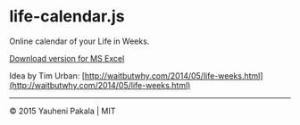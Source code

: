 # life-calendar.js
Online calendar of your Life in Weeks.

[Download version for MS Excel](https://github.com/wcoder/life-calendar/files/1049834/Life.calendar.xlsx)


Idea by Tim Urban: [http://waitbutwhy.com/2014/05/life-weeks.html](http://waitbutwhy.com/2014/05/life-weeks.html)

---
&copy; 2015 Yauheni Pakala | MIT
